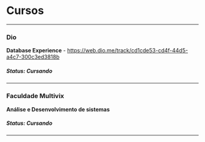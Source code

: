 # Cursos #

***

### Dio

**Database Experience** - https://web.dio.me/track/cd1cde53-cd4f-44d5-a4c7-300c3ed3818b

##### Status: Cursando

***

### Faculdade Multivix

**Análise e Desenvolvimento de sistemas** 

##### Status: Cursando

___

